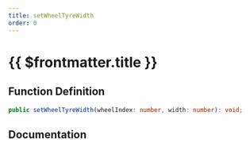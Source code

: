 ```yaml
---
title: setWheelTyreWidth
order: 0
---
```


# {{ $frontmatter.title }}

## Function Definition

```ts
public setWheelTyreWidth(wheelIndex: number, width: number): void;
```

## Documentation

<!--@include: ./parts/setWheelTyreWidth.md-->
